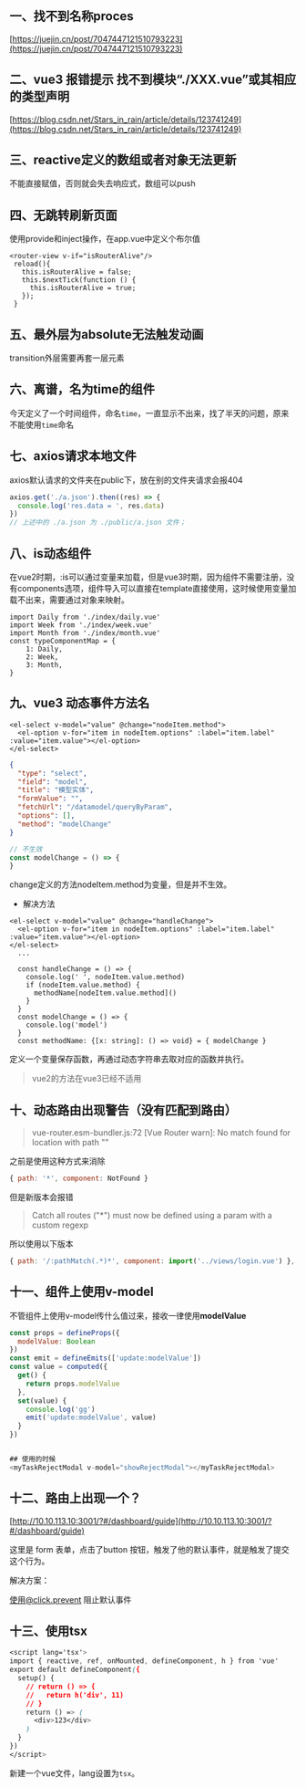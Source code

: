 ## 一、找不到名称proces

[https://juejin.cn/post/7047447121510793223](https://juejin.cn/post/7047447121510793223)

## 二、vue3 报错提示 找不到模块“./XXX.vue”或其相应的类型声明

[https://blog.csdn.net/Stars_in_rain/article/details/123741249](https://blog.csdn.net/Stars_in_rain/article/details/123741249)

## 三、reactive定义的数组或者对象无法更新

不能直接赋值，否则就会失去响应式，数组可以push

## 四、无跳转刷新页面

使用provide和inject操作，在app.vue中定义个布尔值

```vue
<router-view v-if="isRouterAlive"/>
 reload(){
   this.isRouterAlive = false;
   this.$nextTick(function () {
     this.isRouterAlive = true;
   });
 }
```

## 五、最外层为absolute无法触发动画

transition外层需要再套一层元素

## 六、离谱，名为time的组件

今天定义了一个时间组件，命名`time`，一直显示不出来，找了半天的问题，原来不能使用`time`命名

## 七、axios请求本地文件

axios默认请求的文件夹在public下，放在别的文件夹请求会报404

```javascript
axios.get('./a.json').then((res) => {
  console.log('res.data = ', res.data)
}) 
// 上述中的 ./a.json 为 ./public/a.json 文件；
```

## 八、is动态组件

在vue2时期，:is可以通过变量来加载，但是vue3时期，因为组件不需要注册，没有components选项，组件导入可以直接在template直接使用，这时候使用变量加载不出来，需要通过对象来映射。

````
import Daily from './index/daily.vue'
import Week from './index/week.vue'
import Month from './index/month.vue'
const typeComponentMap = {
	1: Daily,
	2: Week,
	3: Month,
}
````

## 九、vue3 动态事件方法名

```vue
<el-select v-model="value" @change="nodeItem.method">
  <el-option v-for="item in nodeItem.options" :label="item.label" :value="item.value"></el-option>
</el-select>
```

```json
{
  "type": "select",
  "field": "model",
  "title": "模型实体",
  "formValue": "",
  "fetchUrl": "/datamodel/queryByParam",
  "options": [],
  "method": "modelChange"
}
```

```javascript
// 不生效
const modelChange = () => {
}
```

change定义的方法nodeItem.method为变量，但是并不生效。

- 解决方法

```vue
<el-select v-model="value" @change="handleChange">
  <el-option v-for="item in nodeItem.options" :label="item.label" :value="item.value"></el-option>
</el-select>
  ...

  const handleChange = () => {
    console.log(' ', nodeItem.value.method)
    if (nodeItem.value.method) {
      methodName[nodeItem.value.method]()
    }
  }
  const modelChange = () => {
    console.log('model')
  }
  const methodName: {[x: string]: () => void} = { modelChange }
```

定义一个变量保存函数，再通过动态字符串去取对应的函数并执行。

> vue2的方法在vue3已经不适用

## 十、动态路由出现警告（没有匹配到路由）

> vue-router.esm-bundler.js:72 [Vue Router warn]: No match found for location with path ""

之前是使用这种方式来消除

```javascript
{ path: '*', component: NotFound }
```

但是新版本会报错

> Catch all routes ("*") must now be defined using a param with a custom regexp

所以使用以下版本

```javascript
{ path: '/:pathMatch(.*)*', component: import('../views/login.vue') },
```

## 十一、组件上使用v-model

不管组件上使用v-model传什么值过来，接收一律使用**modelValue**

```javascript
const props = defineProps({
  modelValue: Boolean
})
const emit = defineEmits(['update:modelValue'])
const value = computed({
  get() {
    return props.modelValue
  },
  set(value) {
    console.log('gg')
    emit('update:modelValue', value)
  }
})


## 使用的时候
<myTaskRejectModal v-model="showRejectModal"></myTaskRejectModal>

```

## 十二、路由上出现一个？

[http://10.10.113.10:3001/?#/dashboard/guide](http://10.10.113.10:3001/?#/dashboard/guide)

这里是 form 表单，点击了button 按钮，触发了他的默认事件，就是触发了提交这个行为。

解决方案：

使用@click.prevent 阻止默认事件

## 十三、使用tsx

```css
<script lang='tsx'>
import { reactive, ref, onMounted, defineComponent, h } from 'vue'
export default defineComponent({
  setup() {
    // return () => {
    //   return h('div', 11)
    // }
    return () => (
      <div>123</div>
    )
  }
})
</script>
```

新建一个vue文件，lang设置为`tsx`。

